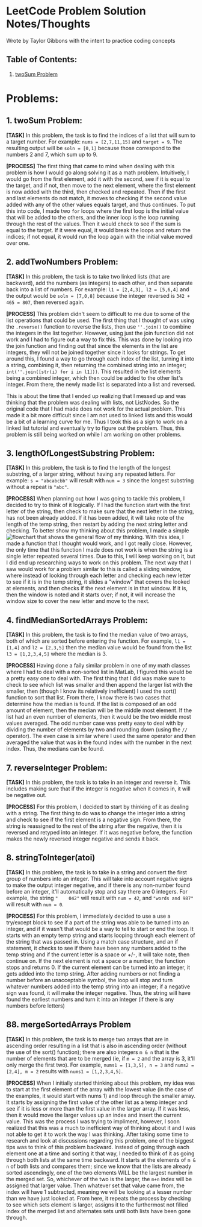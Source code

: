 # LeetCode Problem Solution Notes/Thoughts
 Wrote by Taylor Gibbons with the intent to practice coding concepts

## Table of Contents:
1. [twoSum Problem](#1.)


# Problems: 
## 1. twoSum Problem:
**[TASK]** In this problem, the task is to find the indices of a list that will sum to a target number. For example:  `nums = [2,7,11,15]` and `target = 9`. The resulting output will be `soln = [0,1]` because those correspond to the numbers 2 and 7, which sum up to 9.

**[PROCESS]** The first thing that came to mind when dealing with this problem is how I would go along solving it as a math problem. Intuitively, I would go from the first element, add it with the second, see if it is equal to the target, and if not, then move to the next element, where the first element is now added with the third, then checked and repeated. Then if the first and last elements do not match, it moves to checking if the second value added with any of the other values equals target, and thus continues. To put this into code, I made two `for` loops where the first loop is the initial value that will be added to the others, and the inner loop is the loop running through the rest of the values. Then it would check to see if the sum is equal to the target. If it were equal, it would break the loops and return the indices; if not equal, it would run the loop again with the initial value moved over one. 

## 2. addTwoNumbers Problem:
**[TASK]** In this problem, the task is to take two linked lists (that are backward), add the numbers (as integers) to each other, and then separate back into a list of numbers. For example: `l1 = [2,4,3], l2 = [5,6,4]` and the output would be `soln = [7,0,8]` because the integer reversed is `342 + 465 = 807`, then reversed again. 

**[PROCESS]** This problem didn't seem to difficult to me due to some of the list operations that could be used. The first thing that I thought of was using the `.reverse()` function to reverse the lists, then use `''.join()` to combine the integers in the list together. However, using just the join function did not work and I had to figure out a way to fix this. This was done by looking into the join function and finding out that since the elements in the list are integers, they will not be joined together since it looks for strings. To get around this, I found a way to go through each index of the list, turning it into a string, combining it, then returning the combined string into an integer; `int(''.join([str(i) for i in l1]))`. This resulted in the list elements being a combined integer, which then could be added to the other list's integer. From there, the newly made list is separated into a list and reversed.

This is about the time that I ended up realizing that I messed up and was thinking that the problem was dealing with lists, not ListNodes. So the original code that I had made does not work for the actual problem. This made it a bit more difficult since I am not used to linked lists and this would be a bit of a learning curve for me. Thus I took this as a sign to work on a linked list tutorial and eventually try to figure out the problem. Thus, this problem is still being worked on while I am working on other problems.

## 3. lengthOfLongestSubstring Problem:
**[TASK]** In this problem, the task is to find the length of the longest substring, of a larger string, without having any repeated letters. For example: `s = "abcabcbb"` will result with `num = 3` since the longest substring without a repeat is `"abc"`.

**[PROCESS]** When planning out how I was going to tackle this problem, I decided to try to think of it logically. If I had the function start with the first letter of the string, then check to make sure that the next letter in the string, has not been already added. If it has been added, it will take note of the length of the temp string, then restart by adding the next string letter and checking. To better show my thinking about this problem, I made a simple ![flowchart](https://github.com/taygibbs/LeetCode_Problems/tree/main/Flowcharts/Problem3FC.PNG?raw=true) that shows the general flow of my thinking. 
With this idea, I made a function that I thought would work, and I got really close. However, the only time that this function I made does not work is when the string is a single letter repeated several times. Due to this, I will keep working on it, but I did end up researching ways to work on this problem. The next way that I saw would work for a problem similar to this is called a sliding window, where instead of looking through each letter and checking each new letter to see if it is in the temp string, it slides a "window" that covers the looked at elements, and then checks if the next element is in that window. If it is, then the window is noted and it starts over; if not, it will increase the window size to cover the new letter and move to the next. 

## 4. findMedianSortedArrays Problem:
**[TASK]** In this problem, the task is to find the median value of two arrays, both of which are sorted before entering the function. For example, `l1 = [1,4]` and `l2 = [2,3,5]` then the median value would be found from the list `l3 = [1,2,3,4,5]` where the median is 3.

**[PROCESS]** Having done a faily similar problem in one of my math classes where I had to deal with a non-sorted list in MatLab, I figured this would be a pretty easy one to deal with. The first thing that I did was make sure to check to see which list was smaller and then append the larger list with the smaller, then (though I know its relatively inefficient) I used the sort() function to sort that list. From there, I know there is two cases that determine how the median is found. If the list is composed of an odd amount of element, then the median will be the middle most element. If the list had an even number of elements, then it would be the two middle most values averaged. The odd number case was pretty easy to deal with by dividing the number of elements by two and rounding down (using the `//` operator). The even case is similar where I used the same operator and then averaged the value that was in the found index with the number in the next index. Thus, the medians can be found. 

## 7. reverseInteger Problem:
**[TASK]** In this problem, the task is to take in an integer and reverse it. This includes making sure that if the integer is negative when it comes in, it will be negative out.

**[PROCESS]** For this problem, I decided to start by thinking of it as dealing with a string. The first thing to do was to change the integer into a string and check to see if the first element is a negative sign. From there, the string is reassigned to the rest of the string after the negative, then it is reversed and retyped into an integer. If it was negative before, the function makes the newly reversed integer negative and sends it back.

## 8. stringToInteger(atoi)
**[TASK]** In this problem, the task is to take in a string and convert the first group of numbers into an integer. This will take into account negative signs to make the output integer negative, and if there is any non-number found before an integer, it'll automatically stop and say there are 0 integers. For example, the string `"    042"` will result with `num = 42`, and `"words and 987"` will result with `num = 0`.

**[PROCESS]** For this problem, I immediately decided to use a use a try/except block to see if a part of the string was able to be turned into an integer, and if it wasn't that would be a way to tell to start or end the loop. It starts with an empty temp string and starts looping through each element of the string that was passed in. Using a match case structure, and an if statement, it checks to see if there have been any numbers added to the temp string and if the current letter is a space or +/-, it will take note, then continue on. If the next element is not a space or a number, the function stops and returns 0. If the current element can be turned into an integer, it gets added into the temp string. After adding numbers or not finding a number before an unacceptable symbol, the loop will stop and turn whatever numbers added into the temp string into an integer; if a negative sign was found, it will make the integer negative. Thus, the string will have found the earliest numbers and turn it into an integer (if there is any numbers before letters)

## 88. mergeSortedArrays Problem
**[TASK]** In this problem, the task is to merge two arrays that are in ascending order resulting in a list that is also in ascending order (without the use of the sort() function); there are also integers `m & n` that is the number of elements that are to be merged (ie, if `m = 2` and the array is 3, it'll only merge the first two). For example, `nums1 = [1,3,5], n = 3` and `nums2 = [2,4], m = 2` results with `nums1 = [1,2,3,4,5]`.

**[PROCESS]** When I initially started thinking about this problem, my idea was to start at the first element of the array with the lowest value (in the case of the examples, it would start with nums 1) and loop through the smaller array. It starts by assigning the first value of the other list as a temp integer and see if it is less or more than the first value in the larger array. If it was less, then it would move the larger values up an index and insert the current value. This was the process I was trying to impliment, however, I soon realized that this was a much to inefficient way of thinking about it and I was not able to get it to work the way I was thinking. After taking some time to research and look at discussions regarding this problem, one of the biggest tips was to think of this problem backward. Instead of going through each element one at a time and sorting it that way, I needed to think of it as going through both lists at the same time backward. It starts at the elements of `m & n` of both lists and compares them; since we know that the lists are already sorted ascendingly, one of the two elements WILL be the largest number in the merged set. So, whichever of the two is the larger, the `m+n` index will be assigned that larger value. Then whatever set that value came from, the index will have 1 subtracted, meaning we will be looking at a lesser number than we have just looked at. From here, it repeats the process by checking to see which sets element is larger, assigns it to the furthermost not filled index of the merged list and alternates sets until both lists have been gone through. 